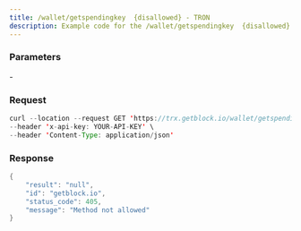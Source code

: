 ```yaml
---
title: /wallet/getspendingkey  {disallowed} - TRON
description: Example code for the /wallet/getspendingkey  {disallowed} rest method. Сomplete guide on how to use /wallet/getspendingkey  {disallowed} rest in GetBlock.io Web3 documentation.
---
```


### Parameters


\-

### Request

``` java
curl --location --request GET 'https://trx.getblock.io/wallet/getspendingkey' \
--header 'x-api-key: YOUR-API-KEY' \
--header 'Content-Type: application/json' 
```

###  Response

``` java
{
    "result": "null",
    "id": "getblock.io",
    "status_code": 405,
    "message": "Method not allowed"
}
```

